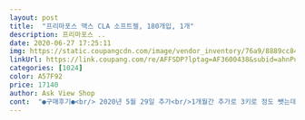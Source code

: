 ```yaml
---
layout: post 
title:  "프리마포스 맥스 CLA 소프트젤, 180개입, 1개" 
description: 프리마포스 ..
date: 2020-06-27 17:25:11 
img: https://static.coupangcdn.com/image/vendor_inventory/76a9/8889cc8445222adcc0d279f4f907a29d9a94bd537c9183518735c3400d95.jpg 
linkUrl: https://link.coupang.com/re/AFFSDP?lptag=AF3600438&subid=ahnPublicAsk&pageKey=1806713&itemId=7923707&vendorItemId=3263353012&traceid=V0-113-d986b0d3a4f45b40 
categories: [1024] 
color: A57F92 
price: 17140 
author: Ask View Shop 
cont:  "●구매후기●<br/> 2020년 5월 29일 추가<br/>1개월간 추가로 3키로 정도 뺏는데,<br/>2월에 수술이 있어서 운동은 못하고 식사량을 줄이고, 밀가루 등 몸에 안좋은건 최대한 안먹으면서<br/>3개월간 11kg 정도 뺏습니다.<br/><br/>4월부터 운동을 시작하고, 식단 조절도 하면서, 가르시니아와 CLA를 추가로 먹으면서<br/>CLA도 분명히 한몫 했을거라 믿습니다.<br/> ^^<br/>L카르니틴과 함께 섭취하면 좋다고 해서<br/>근데 그때는 어딜가도 살빠졌다는 이야기를 못들엇습니다.<br/><br/>근데 오늘 아침 식후에 약을 먹으니 또 두통의증세가 오려합니다.<br/> ㅠ  그래서 cla부작용을 찾아보니 편두통이 있더라구요.<br/>모든 사람에게는 아니지만 저한텐 안 맞는 약인거 같습니다.<br/>그리고 심하진 않아도 생리통 배도 몇일째<br/>근데 저 약들 중 어떤것의 효과인지는 모르겠지만 똥은 엄청 잘 싸요 막 부드럽고 젠틀하게 싸고나서 변기물 내릴때보면 바나나 혹은 이무기가 있습니다! 놀라운 효과... <br/>! 근데 두달 쯤 먹다보니 좀 덜하긴 한데 어쨋든 똥이 잘나와요 만족쿠 그리고 운동할때나 일상생활중에 땀이 엄청 납니다.<br/>.<br/>! 쬐끔 운동하고도 땀이 비오듯 쏟아져서 열심히 한 척 할 수 있어요 피티 받으시는분들 엄살 부리고 싶으면 이거 드세여 그 땀보면 트레이너쌤들듀 뭐 안시킬듯 ㅎㅅㅎ<br/>다시 한번 인바디체크를 했는데 체지방이 2%정도 더 줄었습니다.<br/><br/>다이어트 2달이 넘어 3달을 향해 달려가고 있은 다이어터예용<br/>뒤늦게 카르니틴도 추가했으나 피부트러블에 무기력증와서 카르니틴은 끊었어요.<br/><br/>몸무게 변화는 없지만 배가 좀 들어간 느낌?과 보는 사람들이 얼굴 살이 좀 빠진거 같다라고 해주는 말, 그리고 약간의 변비끼가 있는데 좀 수월 해진거? 그래서 한통씩 더 주문 하고 먹던중에 편두통이 왔습니다.<br/><br/>살짝 아픕니다.<br/><br/>아 그리고 저는 식후에 카르티닌이랑 같이 먹고 있어요 플라시보일수도 있지만(논문에서도 효과가 미미하다고 한 팩트가 있고.<br/>.<br/>) 그래도 마음의 위안삼아 계속 먹어보겠습니다 다이어트 화이팅!<br/>앞으로도 계속 섭취예정 입니다.<br/><br/>오늘 오전 인바디 체크해보니 체지방이 줄었네요.<br/><br/>올해 1월초 몸무게가 95kg 이었습니다.<br/><br/>운동과 식단조절은 필수이고, 추가로 보조제를 섭취하는게 맞는듯 합니다.<br/><br/>운동과 함께 병행하면서 섭취한 결과<br/>이제품3알과 콜레우스 포스콜리1알을 아침저녁으로 복용 한지 한달 지났습니다.<br/><br/>점심식사 30분전 가르시니아 캄보지아 섭취하고<br/>점심식사 직후 바로 CLA 3알 하루에 한번씩 섭취한지 한달 되었습니다.<br/><br/>처음엔 식단만,,.<br/> 그다음은 식단+운동... <br/> 그거로도 변화가 너무 없어서 조바심에 다이어트 보조제 먹기 시작했습니당 처음에는 가르시니아만 먹다가 키토산, 카르티닌,CLA, 다이어트 부스터인가 나우푸드꺼까지 먹고 있는데 사실 엄청 눈에 띄는 효과는 잘 모르겠어욤 ㅇㅅㅇ 물론 보조제니까 그런걸 바라는건 사치겠지만요!<br/>편두통약을 하루종일 먹었는데도 낫질않습니다.<br/> 담날 밤새도록 편두통에 시달리다 결국 병원에 갔습니다.<br/>병원에서 준 약도 하루반정도를 먹고 겨우 나았는데요.<br/> 두통일때는 약복용 안했구요.<br/> 이제 두통도 없어졌으니 어제부터  또 복용했지요.<br/><br/>한통 다 먹고 두번째로 구입합니다!<br/>항상 식후복용했구요.<br/>총 하루 6알 먹었습니다.<br/><br/>확실히 체지방이 줄어드니 요즘은 어딜가든 살빠졌다는 이야기를 엄청 많이 듣습니다.<br/><br/>" 
---
```

